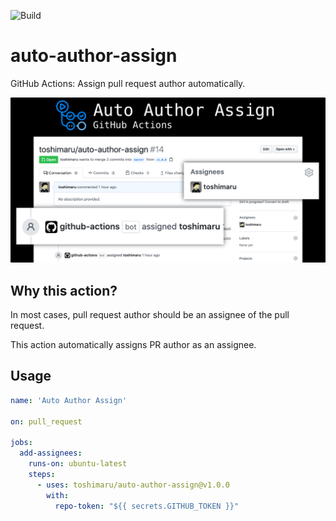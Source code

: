![Build](https://github.com/toshimaru/auto-author-assign/workflows/Build/badge.svg)

# auto-author-assign

GitHub Actions: Assign pull request author automatically.

![OG image](./img/auto-author-assign.jpg)

## Why this action?

In most cases, pull request author should be an assignee of the pull request.

This action automatically assigns PR author as an assignee.

## Usage

```yaml
name: 'Auto Author Assign'

on: pull_request

jobs:
  add-assignees:
    runs-on: ubuntu-latest
    steps:
      - uses: toshimaru/auto-author-assign@v1.0.0
        with:
          repo-token: "${{ secrets.GITHUB_TOKEN }}"
```

